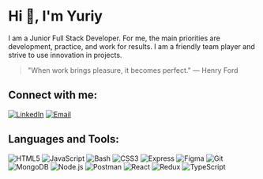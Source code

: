 # Hi 👋, I'm Yuriy

I am a Junior Full Stack Developer. For me, the main priorities are development, practice, and work for results. I am a friendly team player and strive to use innovation in projects.

> "When work brings pleasure, it becomes perfect." — Henry Ford

## Connect with me:
[![LinkedIn](https://img.shields.io/badge/-LinkedIn-0077B5?style=for-the-badge&logo=linkedin&logoColor=white&logoWidth=20)](https://www.linkedin.com/in/yuriy-shukan)
[![Email](https://img.shields.io/badge/-Email-D14836?style=for-the-badge&logo=gmail&logoColor=white&logoWidth=20)](mailto:shukan.work24@gmail.com)

## Languages and Tools:
![HTML5](https://img.shields.io/badge/-HTML5-E34F26?style=for-the-badge&logo=html5&logoColor=white&logoWidth=20&borderRadius=5px)
![JavaScript](https://img.shields.io/badge/-JavaScript-F7DF1E?style=for-the-badge&logo=javascript&logoColor=black&logoWidth=20&borderRadius=5px)
![Bash](https://img.shields.io/badge/-Bash-4EAA25?style=for-the-badge&logo=gnu-bash&logoColor=white&logoWidth=20&borderRadius=5px)
![CSS3](https://img.shields.io/badge/-CSS3-1572B6?style=for-the-badge&logo=css3&logoWidth=20&borderRadius=5px)
![Express](https://img.shields.io/badge/-Express-000000?style=for-the-badge&logo=express&logoColor=white&logoWidth=20&borderRadius=5px)
![Figma](https://img.shields.io/badge/-Figma-F24E1E?style=for-the-badge&logo=figma&logoColor=white&logoWidth=20&borderRadius=5px)
![Git](https://img.shields.io/badge/-Git-F05032?style=for-the-badge&logo=git&logoColor=white&logoWidth=20&borderRadius=5px)
![MongoDB](https://img.shields.io/badge/-MongoDB-47A248?style=for-the-badge&logo=mongodb&logoColor=white&logoWidth=20&borderRadius=5px)
![Node.js](https://img.shields.io/badge/-Node.js-339933?style=for-the-badge&logo=nodedotjs&logoColor=white&logoWidth=20&borderRadius=5px)
![Postman](https://img.shields.io/badge/-Postman-FF6C37?style=for-the-badge&logo=postman&logoColor=white&logoWidth=20&borderRadius=5px)
![React](https://img.shields.io/badge/-React-61DAFB?style=for-the-badge&logo=react&logoColor=black&logoWidth=20&borderRadius=5px)
![Redux](https://img.shields.io/badge/-Redux-764ABC?style=for-the-badge&logo=redux&logoColor=white&logoWidth=20&borderRadius=5px)
![TypeScript](https://img.shields.io/badge/-TypeScript-3178C6?style=for-the-badge&logo=typescript&logoColor=white&logoWidth=20&borderRadius=5px)
